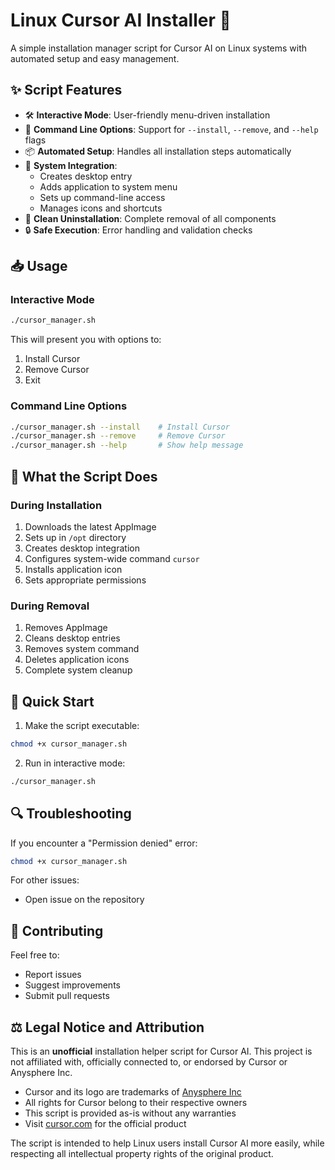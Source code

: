 # Linux Cursor AI Installer 🚀

A simple installation manager script for Cursor AI on Linux systems with automated setup and easy management.

## ✨ Script Features

- 🛠️ **Interactive Mode**: User-friendly menu-driven installation
- 🔄 **Command Line Options**: Support for `--install`, `--remove`, and `--help` flags
- 📦 **Automated Setup**: Handles all installation steps automatically
- 🎯 **System Integration**: 
  - Creates desktop entry
  - Adds application to system menu
  - Sets up command-line access
  - Manages icons and shortcuts
- 🧹 **Clean Uninstallation**: Complete removal of all components
- 🔒 **Safe Execution**: Error handling and validation checks

## 📥 Usage

### Interactive Mode
```bash
./cursor_manager.sh
```
This will present you with options to:
1. Install Cursor
2. Remove Cursor
3. Exit

### Command Line Options
```bash
./cursor_manager.sh --install    # Install Cursor
./cursor_manager.sh --remove     # Remove Cursor
./cursor_manager.sh --help       # Show help message
```

## 🔧 What the Script Does

### During Installation
1. Downloads the latest AppImage
2. Sets up in `/opt` directory
3. Creates desktop integration
4. Configures system-wide command `cursor`
5. Installs application icon
6. Sets appropriate permissions

### During Removal
1. Removes AppImage
2. Cleans desktop entries
3. Removes system command
4. Deletes application icons
5. Complete system cleanup

## 🚀 Quick Start

1. Make the script executable:
```bash
chmod +x cursor_manager.sh
```

2. Run in interactive mode:
```bash
./cursor_manager.sh
```

## 🔍 Troubleshooting

If you encounter a "Permission denied" error:
```bash
chmod +x cursor_manager.sh
```

For other issues:
- Open issue on the repository

## 📢 Contributing

Feel free to:
- Report issues
- Suggest improvements
- Submit pull requests

## ⚖️ Legal Notice and Attribution

This is an **unofficial** installation helper script for Cursor AI. This project is not affiliated with, officially connected to, or endorsed by Cursor or Anysphere Inc.

- Cursor and its logo are trademarks of [Anysphere Inc](https://www.cursor.com/)
- All rights for Cursor belong to their respective owners
- This script is provided as-is without any warranties
- Visit [cursor.com](https://www.cursor.com/) for the official product

The script is intended to help Linux users install Cursor AI more easily, while respecting all intellectual property rights of the original product.

